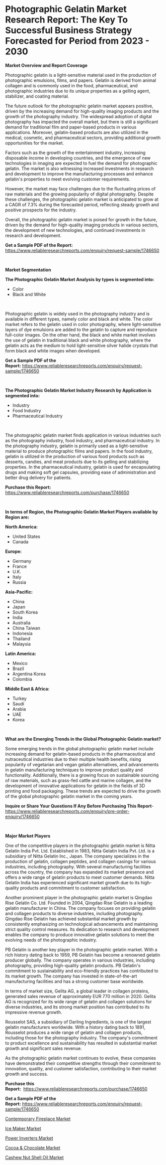 <p><h1>Photographic Gelatin Market Research Report: The Key To Successful Business Strategy Forecasted for Period from 2023 - 2030</h1></p><p><strong>Market Overview and Report Coverage</strong></p>
<p><p>Photographic gelatin is a light-sensitive material used in the production of photographic emulsions, films, and papers. Gelatin is derived from animal collagen and is commonly used in the food, pharmaceutical, and photographic industries due to its unique properties as a gelling agent, stabilizer, and coating material.</p><p>The future outlook for the photographic gelatin market appears positive, driven by the increasing demand for high-quality imaging products and the growth of the photography industry. The widespread adoption of digital photography has impacted the overall market, but there is still a significant demand for traditional film and paper-based products in various applications. Moreover, gelatin-based products are also utilized in the medical, cosmetic, and pharmaceutical sectors, providing additional growth opportunities for the market.</p><p>Factors such as the growth of the entertainment industry, increasing disposable income in developing countries, and the emergence of new technologies in imaging are expected to fuel the demand for photographic gelatin. The market is also witnessing increased investments in research and development to improve the manufacturing processes and enhance gelatin's properties to meet evolving customer requirements.</p><p>However, the market may face challenges due to the fluctuating prices of raw materials and the growing popularity of digital photography. Despite these challenges, the photographic gelatin market is anticipated to grow at a CAGR of 7.3% during the forecasted period, reflecting steady growth and positive prospects for the industry.</p><p>Overall, the photographic gelatin market is poised for growth in the future, driven by the demand for high-quality imaging products in various sectors, the development of new technologies, and continued investments in research and development.</p></p>
<p><strong>Get a Sample PDF of the Report:</strong> <a href="https://www.reliableresearchreports.com/enquiry/request-sample/1746650">https://www.reliableresearchreports.com/enquiry/request-sample/1746650</a></p>
<p>&nbsp;</p>
<p><strong>Market Segmentation</strong></p>
<p><strong>The Photographic Gelatin Market Analysis by types is segmented into:</strong></p>
<p><ul><li>Color</li><li>Black and White</li></ul></p>
<p>&nbsp;</p>
<p><p>Photographic gelatin is widely used in the photography industry and is available in different types, namely color and black and white. The color market refers to the gelatin used in color photography, where light-sensitive layers of dye emulsions are added to the gelatin to capture and reproduce full-color images. On the other hand, the black and white market involves the use of gelatin in traditional black and white photography, where the gelatin acts as the medium to hold light-sensitive silver halide crystals that form black and white images when developed.</p></p>
<p><strong>Get a Sample PDF of the Report:</strong>&nbsp;<a href="https://www.reliableresearchreports.com/enquiry/request-sample/1746650">https://www.reliableresearchreports.com/enquiry/request-sample/1746650</a></p>
<p>&nbsp;</p>
<p><strong>The Photographic Gelatin Market Industry Research by Application is segmented into:</strong></p>
<p><ul><li>Industry</li><li>Food Industry</li><li>Pharmaceutical Industry</li></ul></p>
<p>&nbsp;</p>
<p><p>The photographic gelatin market finds application in various industries such as the photography industry, food industry, and pharmaceutical industry. In the photography industry, gelatin is primarily used as a light-sensitive material to produce photographic films and papers. In the food industry, gelatin is utilized in the production of various food products such as desserts, candies, and meat products due to its gelling and stabilizing properties. In the pharmaceutical industry, gelatin is used for encapsulating drugs and making soft gel capsules, providing ease of administration and better drug delivery for patients.</p></p>
<p><strong>Purchase this Report:</strong>&nbsp; <a href="https://www.reliableresearchreports.com/purchase/1746650">https://www.reliableresearchreports.com/purchase/1746650</a></p>
<p>&nbsp;</p>
<p><strong>In terms of Region, the Photographic Gelatin Market Players available by Region are:</strong></p>
<p>
    <p> <strong> North America: </strong>
        <ul>
            <li>United States</li>
            <li>Canada</li>
        </ul>
        </p> 
    <p> <strong> Europe: </strong>
        <ul>
            <li>Germany</li>
            <li>France</li>
            <li>U.K.</li>
            <li>Italy</li>
            <li>Russia</li>
        </ul>
        </p> 
    <p> <strong> Asia-Pacific: </strong>
        <ul>
            <li>China</li>
            <li>Japan</li>
            <li>South Korea</li>
            <li>India</li>
            <li>Australia</li>
            <li>China Taiwan</li>
            <li>Indonesia</li>
            <li>Thailand</li>
            <li>Malaysia</li>
        </ul>
        </p> 
    <p> <strong> Latin America: </strong>
        <ul>
            <li>Mexico</li>
            <li>Brazil</li>
            <li>Argentina Korea</li>
            <li>Colombia</li>
        </ul>
        </p> 
    <p> <strong> Middle East & Africa: </strong>
        <ul>
            <li>Turkey</li>
            <li>Saudi</li>
            <li>Arabia</li>
            <li>UAE</li>
            <li>Korea</li>
        </ul>
    </p>
    </p>
<p>&nbsp;</p>
<p><strong>What are the Emerging Trends in the Global Photographic Gelatin market?</strong></p>
<p><p>Some emerging trends in the global photographic gelatin market include increasing demand for gelatin-based products in the pharmaceutical and nutraceutical industries due to their multiple health benefits, rising popularity of vegetarian and vegan gelatin alternatives, and advancements in gelatin manufacturing techniques to improve product quality and functionality. Additionally, there is a growing focus on sustainable sourcing of raw materials, such as grass-fed cattle and marine collagen, and the development of innovative applications for gelatin in the fields of 3D printing and food packaging. These trends are expected to drive the growth of the global photographic gelatin market in the coming years.</p></p>
<p><strong>Inquire or Share Your Questions If Any Before Purchasing This Report</strong>- <a href="https://www.reliableresearchreports.com/enquiry/pre-order-enquiry/1746650">https://www.reliableresearchreports.com/enquiry/pre-order-enquiry/1746650</a></p>
<p>&nbsp;</p>
<p><strong>Major Market Players</strong></p>
<p><p>One of the competitive players in the photographic gelatin market is Nitta Gelatin India Pvt. Ltd. Established in 1983, Nitta Gelatin India Pvt. Ltd. is a subsidiary of Nitta Gelatin Inc., Japan. The company specializes in the production of gelatin, collagen peptides, and collagen casings for various industries, including photography. With several manufacturing facilities across the country, the company has expanded its market presence and offers a wide range of gelatin products to meet customer demands. Nitta Gelatin India has experienced significant market growth due to its high-quality products and commitment to customer satisfaction.</p><p>Another prominent player in the photographic gelatin market is Qingdao Rise Gelatin Co. Ltd. Founded in 2004, Qingdao Rise Gelatin is a leading gelatin manufacturer in China. The company focuses on providing gelatin and collagen products to diverse industries, including photography. Qingdao Rise Gelatin has achieved substantial market growth by consistently emphasizing on technological advancements and maintaining strict quality control measures. Its dedication to research and development enables the company to produce innovative gelatin solutions to meet the evolving needs of the photographic industry.</p><p>PB Gelatin is another key player in the photographic gelatin market. With a rich history dating back to 1959, PB Gelatin has become a renowned gelatin producer globally. The company operates in various industries, including photography, providing high-quality gelatin products. PB Gelatin's commitment to sustainability and eco-friendly practices has contributed to its market growth. The company has invested in state-of-the-art manufacturing facilities and has a strong customer base worldwide.</p><p>In terms of market size, Gelita AG, a global leader in collagen proteins, generated sales revenue of approximately EUR 770 million in 2020. Gelita AG is recognized for its wide range of gelatin and collagen solutions for diverse industries, and its strong market position has contributed to its impressive revenue growth.</p><p>Rousselot SAS, a subsidiary of Darling Ingredients, is one of the largest gelatin manufacturers worldwide. With a history dating back to 1891, Rousselot produces a wide range of gelatin and collagen products, including those for the photography industry. The company's commitment to product excellence and sustainability has resulted in substantial market growth and significant sales revenue.</p><p>As the photographic gelatin market continues to evolve, these companies have demonstrated their competitive strengths through their commitment to innovation, quality, and customer satisfaction, contributing to their market growth and success.</p></p>
<p><strong>Purchase this Report:</strong>&nbsp;&nbsp;<a href="https://www.reliableresearchreports.com/purchase/1746650">https://www.reliableresearchreports.com/purchase/1746650</a></p>
<p></p>
<p><strong>Get a Sample PDF of the Report:</strong>&nbsp;<a href="https://www.reliableresearchreports.com/enquiry/request-sample/1746650">https://www.reliableresearchreports.com/enquiry/request-sample/1746650</a></p>
<p><p><a href="https://medium.com/@dougschmidt645/contemporary-fireplace-market-exploring-market-share-market-trends-and-future-growth-b7e1aa3b690c">Contemporary Fireplace Market</a></p><p><a href="https://medium.com/@briaabshire64/ice-maker-market-insights-into-market-cagr-market-trends-and-growth-strategies-57bd2a0aeeda">Ice Maker Market</a></p><p><a href="https://medium.com/@bernadetteball666/power-inverters-market-share-evolution-and-market-growth-trends-2023-2030-58f6e38957a2">Power Inverters Market</a></p><p><a href="https://medium.com/@roscoemayer1990/cocoa-chocolate-market-report-reveals-the-latest-trends-and-growth-opportunities-of-this-market-f5ec489cd446">Cocoa & Chocolate Market</a></p><p><a href="https://medium.com/@noemiharvey05/cashew-nut-shell-oil-market-exploring-market-share-market-trends-and-future-growth-67d8030eeaea">Cashew Nut Shell Oil Market</a></p></p>